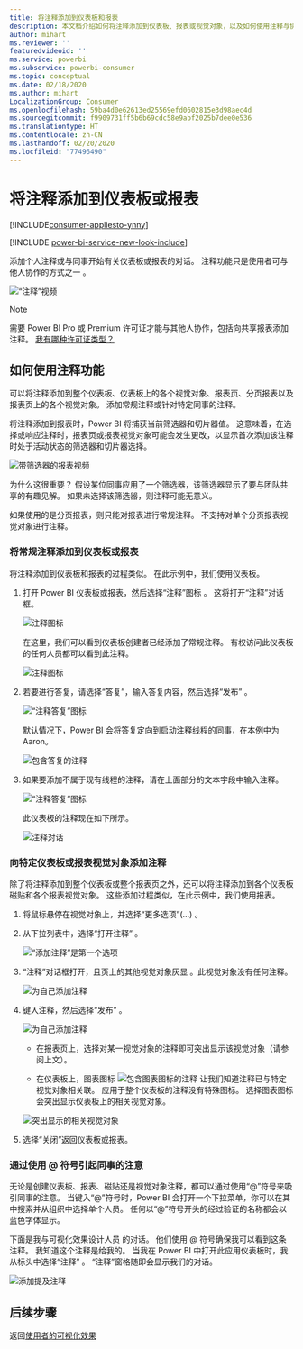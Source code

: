 ```yaml
---
title: 将注释添加到仪表板和报表
description: 本文档介绍如何将注释添加到仪表板、报表或视觉对象，以及如何使用注释与协作者进行对话。
author: mihart
ms.reviewer: ''
featuredvideoid: ''
ms.service: powerbi
ms.subservice: powerbi-consumer
ms.topic: conceptual
ms.date: 02/18/2020
ms.author: mihart
LocalizationGroup: Consumer
ms.openlocfilehash: 59ba4d0e62613ed25569efd0602815e3d98aec4d
ms.sourcegitcommit: f9909731ff5b6b69cdc58e9abf2025b7dee0e536
ms.translationtype: HT
ms.contentlocale: zh-CN
ms.lasthandoff: 02/20/2020
ms.locfileid: "77496490"
---
```

# <a name="add-comments-to-a-dashboard-or-report"></a>将注释添加到仪表板或报表

[!INCLUDE[consumer-appliesto-ynny](../includes/consumer-appliesto-ynny.md)]

[!INCLUDE [power-bi-service-new-look-include](../includes/power-bi-service-new-look-include.md)]

添加个人注释或与同事开始有关仪表板或报表的对话。 注释功能只是使用者可与他人协作的方式之一   。 

![“注释”视频](media/end-user-comment/comment.gif)

> [!NOTE]
> 需要 Power BI Pro 或 Premium 许可证才能与其他人协作，包括向共享报表添加注释。 [我有哪种许可证类型？](end-user-license.md)

## <a name="how-to-use-the-comments-feature"></a>如何使用注释功能
可以将注释添加到整个仪表板、仪表板上的各个视觉对象、报表页、分页报表以及报表页上的各个视觉对象。 添加常规注释或针对特定同事的注释。  

将注释添加到报表时，Power BI 将捕获当前筛选器和切片器值。 这意味着，在选择或响应注释时，报表页或报表视觉对象可能会发生更改，以显示首次添加该注释时处于活动状态的筛选器和切片器选择。  

![带筛选器的报表视频](media/end-user-comment/power-bi-comment.gif)

为什么这很重要？ 假设某位同事应用了一个筛选器，该筛选器显示了要与团队共享的有趣见解。 如果未选择该筛选器，则注释可能无意义。

如果使用的是分页报表，则只能对报表进行常规注释。  不支持对单个分页报表视觉对象进行注释。

### <a name="add-a-general-comment-to-a-dashboard-or-report"></a>将常规注释添加到仪表板或报表
将注释添加到仪表板和报表的过程类似。  在此示例中，我们使用仪表板。 

1. 打开 Power BI 仪表板或报表，然后选择“注释”图标  。 这将打开“注释”对话框。

    ![注释图标](media/end-user-comment/power-bi-comment-menu.png)

    在这里，我们可以看到仪表板创建者已经添加了常规注释。  有权访问此仪表板的任何人员都可以看到此注释。

    ![注释图标](media/end-user-comment/power-bi-first-comments.png)

2. 若要进行答复，请选择“答复”，输入答复内容，然后选择“发布”   。  

    ![“注释答复”图标](media/end-user-comment/power-bi-comment-reply.png)

    默认情况下，Power BI 会将答复定向到启动注释线程的同事，在本例中为 Aaron。 

    ![包含答复的注释](media/end-user-comment/power-bi-respond.png)

 3. 如果要添加不属于现有线程的注释，请在上面部分的文本字段中输入注释。

    ![“注释答复”图标](media/end-user-comment/power-bi-new-comments.png)

    此仪表板的注释现在如下所示。

    ![注释对话](media/end-user-comment/power-bi-conversation.png)

### <a name="add-a-comment-to-a-specific-dashboard-or-report-visual"></a>向特定仪表板或报表视觉对象添加注释
除了将注释添加到整个仪表板或整个报表页之外，还可以将注释添加到各个仪表板磁贴和各个报表视觉对象。 这些添加过程类似，在此示例中，我们使用报表。

1. 将鼠标悬停在视觉对象上，并选择“更多选项”(…)  。    
2. 从下拉列表中，选择“打开注释”  。

    ![“添加注释”是第一个选项](media/end-user-comment/power-bi-report-comment.png)  

3.  “注释”对话框打开，且页上的其他视觉对象灰显  。此视觉对象没有任何注释。 

    ![为自己添加注释](media/end-user-comment/power-bi-comment-column.png)  

4. 键入注释，然后选择“发布”  。

    ![为自己添加注释](media/end-user-comment/power-bi-comment-logistics.png)  

    - 在报表页上，选择对某一视觉对象的注释即可突出显示该视觉对象（请参阅上文）。

    - 在仪表板上，图表图标 ![包含图表图标的注释](media/end-user-comment/power-bi-comment-chart-icon.png) 让我们知道注释已与特定视觉对象相关联。 应用于整个仪表板的注释没有特殊图标。 选择图表图标会突出显示仪表板上的相关视觉对象。
    

    ![突出显示的相关视觉对象](media/end-user-comment/power-bi-highlight.png)

5. 选择“关闭”返回仪表板或报表。 

### <a name="get-your-colleagues-attention-by-using-the--sign"></a>通过使用 @ 符号引起同事的注意
无论是创建仪表板、报表、磁贴还是视觉对象注释，都可以通过使用“\@”符号来吸引同事的注意。  当键入“\@”符号时，Power BI 会打开一个下拉菜单，你可以在其中搜索并从组织中选择单个人员。 任何以“\@”符号开头的经过验证的名称都会以蓝色字体显示。 

下面是我与可视化效果设计人员  的对话。 他们使用 @ 符号确保我可以看到这条注释。 我知道这个注释是给我的。 当我在 Power BI 中打开此应用仪表板时，我从标头中选择“注释”  。  “注释”窗格随即会显示我们的对话。

![添加提及注释](media/end-user-comment/power-bi-comment-convo.png)  



## <a name="next-steps"></a>后续步骤
返回[使用者的可视化效果](end-user-visualizations.md)    
<!--[Select a visualization to open a report](end-user-open-report.md)-->
